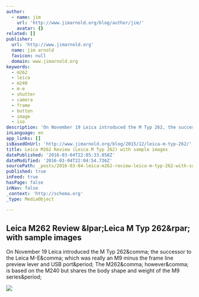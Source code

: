 ```yaml
---
author:
  - name: jim
    url: 'http://www.jimarnold.org/blog/author/jim/'
    avatar: {}
related: []
publisher:
  url: 'http://www.jimarnold.org'
  name: jim arnold
  favicon: null
  domain: www.jimarnold.org
keywords:
  - m262
  - leica
  - m240
  - m-e
  - shutter
  - camera
  - frame
  - button
  - image
  - iso
description: 'On November 19 Leica introduced the M Typ 262, the successor to the Leica M-E, which was really an M9 minus the frame line preview lever and USB port. The M262, however, is based on the M240 but shares the body shape and weight of the M9 series.'
inLanguage: en
app_links: []
isBasedOnUrl: 'http://www.jimarnold.org/blog/2015/12/leica-m-typ-262/'
title: Leica M262 Review (Leica M Typ 262) with sample images
datePublished: '2016-03-04T22:05:33.858Z'
dateModified: '2016-03-04T22:04:54.736Z'
sourcePath: _posts/2016-03-04-leica-m262-review-leica-m-typ-262-with-sample-images.md
published: true
inFeed: true
hasPage: false
inNav: false
_context: 'http://schema.org'
_type: MediaObject

---
```

<article style=""><h1>Leica M262 Review &amp;lpar;Leica M Typ 262&amp;rpar; with sample images</h1><p>On November 19 Leica introduced the M Typ 262&amp;comma; the successor to the Leica M-E&amp;comma; which was really an M9 minus the frame line preview lever and USB port&amp;period; The M262&amp;comma; however&amp;comma; is based on the M240 but shares the body shape and weight of the M9 series&amp;period;</p><img src="http://www.jimarnold.org/blog/wp-content/uploads/2015/12/framelines-in-manual-600x394.jpg" /></article>